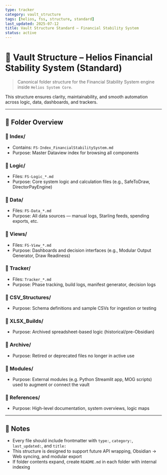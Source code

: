 ```yaml
---
type: tracker
category: vault_structure
tags: [helios, fss, structure, standard]
last_updated: 2025-07-12
title: Vault Structure Standard – Financial Stability System
status: active
---
```


# 📁 Vault Structure – Helios Financial Stability System (Standard)

> Canonical folder structure for the Financial Stability System engine inside `Helios System Core`.

This structure ensures clarity, maintainability, and smooth automation across logic, data, dashboards, and trackers.

---

## 🔹 Folder Overview

### 📁 Index/
- Contains: `FS-Index_FinancialStabilitySystem.md`
- Purpose: Master Dataview index for browsing all components

### 📁 Logic/
- Files: `FS-Logic_*.md`
- Purpose: Core system logic and calculation files (e.g., SafeToDraw, DirectorPayEngine)

### 📁 Data/
- Files: `FS-Data_*.md`
- Purpose: All data sources — manual logs, Starling feeds, spending exports, etc.

### 📁 Views/
- Files: `FS-View_*.md`
- Purpose: Dashboards and decision interfaces (e.g., Modular Output Generator, Draw Readiness)

### 📁 Tracker/
- Files: `Tracker_*.md`
- Purpose: Phase tracking, build logs, manifest generator, decision logs

### 📁 CSV_Structures/
- Purpose: Schema definitions and sample CSVs for ingestion or testing

### 📁 XLSX_Builds/
- Purpose: Archived spreadsheet-based logic (historical/pre-Obsidian)

### 📁 Archive/
- Purpose: Retired or deprecated files no longer in active use

### 📁 Modules/
- Purpose: External modules (e.g. Python Streamlit app, MOG scripts) used to augment or connect the vault

### 📁 References/
- Purpose: High-level documentation, system overviews, logic maps

---

## 🔐 Notes
- Every file should include frontmatter with `type:`, `category:`, `last_updated:`, and `title:`
- This structure is designed to support future API wrapping, Obsidian → Web syncing, and modular export
- If folder contents expand, create `README.md` in each folder with internal indexing

